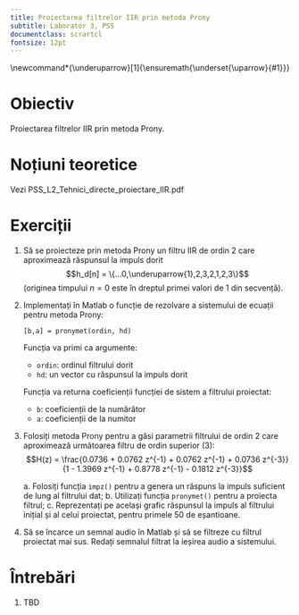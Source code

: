 ```yaml
---
title: Proiectarea filtrelor IIR prin metoda Prony
subtitle: Laborator 3, PSS
documentclass: scrartcl
fontsize: 12pt
---
```


\newcommand*{\underuparrow}[1]{\ensuremath{\underset{\uparrow}{#1}}} 

# Obiectiv

Proiectarea filtrelor IIR prin metoda Prony.

# Noțiuni teoretice

Vezi PSS_L2_Tehnici_directe_proiectare_IIR.pdf

# Exerciții

1. Să se proiecteze prin metoda Prony un filtru IIR de ordin 2 
care aproximează răspunsul la impuls dorit
$$h_d[n] = \{...0,\underuparrow{1},2,3,2,1,2,3\}$$
    (originea timpului $n=0$ este în dreptul primei valori de 1 din secvență).

2. Implementați în Matlab o funcție de rezolvare a sistemului de ecuații pentru metoda Prony:

    ```[b,a] = pronymet(ordin, hd)```

    Funcția va primi ca argumente:
	* `ordin`: ordinul filtrului dorit
	* `hd`: un vector cu răspunsul la impuls dorit
	
	Funcția va returna coeficienții funcției de sistem a filtrului proiectat:
	* `b`: coeficienții de la numărător
	* `a`: coeficienții de la numitor

2. Folosiți metoda Prony pentru a găsi parametrii filtrului de ordin 2 
care aproximează următoarea filtru de ordin superior (3):
$$H(z) = \frac{0.0736 + 0.0762 z^{-1} + 0.0762 z^{-1} + 0.0736 z^{-3}}
{1 - 1.3969 z^{-1} + 0.8778 z^{-1} - 0.1812 z^{-3}}$$

    a. Folosiți funcția `impz()` pentru a genera un răspuns la impuls
	suficient de lung al filtrului dat;
	b. Utilizați funcția `pronymet()` pentru a proiecta filtrul;
	c. Reprezentați pe același grafic răspunsul la impuls al filtrului inițial
	și al celui proiectat, pentru primele 50 de eșantioane.

3. Să se încarce un semnal audio în Matlab și să se filtreze cu filtrul proiectat mai sus.
Redați semnalul filtrat la ieșirea audio a sistemului.

# Întrebări

1. TBD
